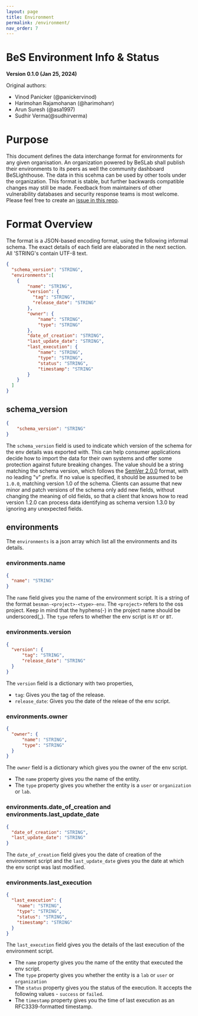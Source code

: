 ```yaml
---
layout: page
title: Environment
permalink: /environment/
nav_order: 7
---
```


# BeS Environment Info & Status

**Version 0.1.0 (Jan 25, 2024)**

Original authors:
- Vinod Panicker (@panickervinod)
- Harimohan Rajamohanan (@harimohanr)
- Arun Suresh (@asa1997)
- Sudhir Verma(@sudhirverma)

# Purpose

This document defines the data interchange format for environments for any given organisation. An organization powered by BeSLab shall publish their environments to its peers as well the community dashboard BeSLighthouse. The data in this scehma can be used by other tools under the organization.
This format is stable, but further backwards compatible changes may still be made.
Feedback from maintainers of other vulnerability databases and security response teams
is most welcome. Please feel free to create an [issue in this repo](https://github.com/Be-Secure/bes-schema/issues/new).

# Format Overview

The format is a JSON-based encoding format, using the following informal schema.
The exact details of each field are elaborated in the next section. All 'STRING's
contain UTF-8 text.

<!-- A JSON Schema for validation is also available
[here](https://github.com/Be-Secure/bes-schema/blob/main/validation/assessment-report-schema-validator.json). -->

<!-- A sample json for your understanding is available
[here](https://be-secure.github.io/bes-schema/example/projects-of-interest-schema-sample.json). -->

```json
{
  "schema_version": "STRING",
  "environments":[
    {
        "name": "STRING",
        "version": {
          "tag": "STRING",
          "release_date": "STRING"
        },
        "owner": {
            "name": "STRING",
            "type": "STRING"
        },
        "date_of_creation": "STRING",
        "last_update_date": "STRING",
        "last_execution": {
            "name": "STRING",
            "type": "STRING",
            "status": "STRING",
            "timestamp": "STRING"
        }
    }
  ]
}
```

## schema_version

```json
{
	"schema_version": "STRING"
}
```

The `schema_version` field is used to indicate which version of the schema
for the env details was exported with. This can help consumer applications
decide how to import the data for their own systems and offer some protection
against future breaking changes. The value should be a string matching the 
schema version, which follows the [SemVer 2.0.0](https://semver.org) format, with
no leading "v" prefix. If no value is specified, it should be assumed to be `1.0.0`,
matching version 1.0 of the schema. Clients can assume that new minor and patch
versions of the schema only add new fields, without changing the meaning of old
fields, so that a client that knows how to read version 1.2.0 can process data
identifying as schema version 1.3.0 by ignoring any unexpected fields. 

## environments

The `environments` is a json array which list all the environments and its details.

### environments.name

```json
{
  "name": "STRING"
}
```

The `name` field gives you the name of the environment script. It is a string of the format `besman-<project>-<type>-env`. The `<project>` refers to the oss project. Keep in mind that the hyphens(-) in the project name should be underscored(_). The `type` refers to whether the env script is `RT` or `BT`.

### environments.version

```json
{
  "version": {
      "tag": "STRING",
      "release_date": "STRING"
  }
}
```

The `version` field is a dictionary with two properties, 
- `tag`: Gives you the tag of the release.
- `release_date`: Gives you the date of the releae of the env script.

### environments.owner

```json
{
  "owner": {
      "name": "STRING",
      "type": "STRING"
  }
}
```

The `owner` field is a dictionary which gives you the owner of the env script.
- The `name` property gives you the name of the entity.
- The `type` property gives you whether the entity is a `user` or `organization` or `lab`.


### environments.date_of_creation and environments.last_update_date

```json
{
  "date_of_creation": "STRING",
  "last_update_date": "STRING"
}
```

The `date_of_creation` field gives you the date of creation of the environment script and the `last_update_date` gives you the date at which the env script was last modified.

### environments.last_execution

```json
{
  "last_execution": {
    "name": "STRING",
    "type": "STRING",
    "status": "STRING",
    "timestamp": "STRING"
  }
}
```

The `last_execution` field gives you the details of the last execution of the environment script.

- The `name` property gives you the name of the entity that executed the env script.
- The `type` property gives you whether the entity is a `lab` or `user` or `organization`
- The `status` property gives you the status of the execution. It accepts the following values - `success` or `failed`.
- The `timestamp` property gives you the time of last execution as an RFC3339-formatted timestamp. 
